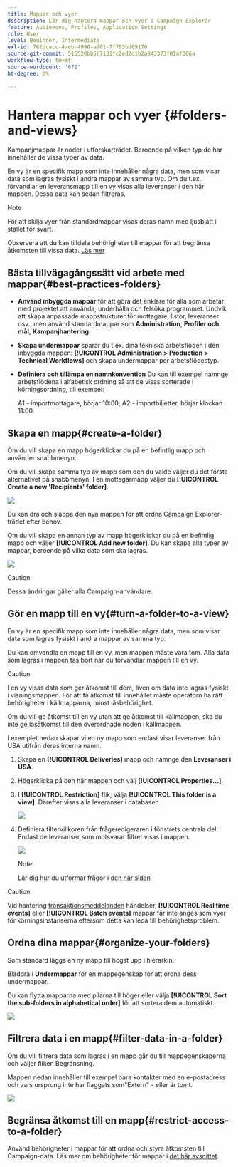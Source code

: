 ```yaml
---
title: Mappar och vyer
description: Lär dig hantera mappar och vyer i Campaign Explorer
feature: Audiences, Profiles, Application Settings
role: User
level: Beginner, Intermediate
exl-id: 762dcacc-4aeb-4990-af01-7f793bd69170
source-git-commit: 515520bb5b7131fc2ed2d1b2a843373f01af306a
workflow-type: tm+mt
source-wordcount: '672'
ht-degree: 0%

---
```


# Hantera mappar och vyer {#folders-and-views}

Kampanjmappar är noder i utforskarträdet. Beroende på vilken typ de har innehåller de vissa typer av data.

En vy är en specifik mapp som inte innehåller några data, men som visar data som lagras fysiskt i andra mappar av samma typ. Om du t.ex. förvandlar en leveransmapp till en vy visas alla leveranser i den här mappen. Dessa data kan sedan filtreras.


>[!NOTE]
>För att skilja vyer från standardmappar visas deras namn med ljusblått i stället för svart.

Observera att du kan tilldela behörigheter till mappar för att begränsa åtkomsten till vissa data. [Läs mer](#restrict-access-to-a-folder)

## Bästa tillvägagångssätt vid arbete med mappar{#best-practices-folders}

* **Använd inbyggda mappar** för att göra det enklare för alla som arbetar med projektet att använda, underhålla och felsöka programmet. Undvik att skapa anpassade mappstrukturer för mottagare, listor, leveranser osv., men använd standardmappar som **Administration**, **Profiler och mål**, **Kampanjhantering**.

* **Skapa undermappar** sparar du t.ex. dina tekniska arbetsflöden i den inbyggda mappen: **[!UICONTROL Administration > Production > Technical Workflows]** och skapa undermappar per arbetsflödestyp.

* **Definiera och tillämpa en namnkonvention** Du kan till exempel namnge arbetsflödena i alfabetisk ordning så att de visas sorterade i körningsordning, till exempel:

   A1 - importmottagare, börjar 10:00; A2 - importbiljetter, börjar klockan 11:00.

## Skapa en mapp{#create-a-folder}

Om du vill skapa en mapp högerklickar du på en befintlig mapp och använder snabbmenyn.

Om du vill skapa samma typ av mapp som den du valde väljer du det första alternativet på snabbmenyn. I en mottagarmapp väljer du **[!UICONTROL Create a new 'Recipients' folder]**.

![](assets/create-recipient-folder.png)

Du kan dra och släppa den nya mappen för att ordna Campaign Explorer-trädet efter behov.

Om du vill skapa en annan typ av mapp högerklickar du på en befintlig mapp och väljer **[!UICONTROL Add new folder]**. Du kan skapa alla typer av mappar, beroende på vilka data som ska lagras.

![](assets/add-new-folder.png)

>[!CAUTION]
>Dessa ändringar gäller alla Campaign-användare.

## Gör en mapp till en vy{#turn-a-folder-to-a-view}

En vy är en specifik mapp som inte innehåller några data, men som visar data som lagras fysiskt i andra mappar av samma typ.

Du kan omvandla en mapp till en vy, men mappen måste vara tom. Alla data som lagras i mappen tas bort när du förvandlar mappen till en vy.

>[!CAUTION]
>
>I en vy visas data som ger åtkomst till dem, även om data inte lagras fysiskt i visningsmappen. För att få åtkomst till innehållet måste operatorn ha rätt behörigheter i källmapparna, minst läsbehörighet.
>
>Om du vill ge åtkomst till en vy utan att ge åtkomst till källmappen, ska du inte ge läsåtkomst till den överordnade noden i källmappen.

I exemplet nedan skapar vi en ny mapp som endast visar leveranser från USA utifrån deras interna namn.

1. Skapa en **[!UICONTROL Deliveries]** mapp och namnge den **Leveranser i USA**.
1. Högerklicka på den här mappen och välj **[!UICONTROL Properties...]**.
1. I **[!UICONTROL Restriction]** flik, välja **[!UICONTROL This folder is a view]**. Därefter visas alla leveranser i databasen.

   ![](assets/this-folder-is-a-view.png)

1. Definiera filtervillkoren från frågeredigeraren i fönstrets centrala del: Endast de leveranser som motsvarar filtret visas i mappen.

   ![](assets/filter-view.png)

   >[!NOTE]
   >
   >Lär dig hur du utformar frågor i [den här sidan](create-filters.md#advanced-filters)


>[!CAUTION]
>
>Vid hantering [transaktionsmeddelanden](../send/transactional.md) händelser, **[!UICONTROL Real time events]** eller **[!UICONTROL Batch events]** mappar får inte anges som vyer för körningsinstanserna eftersom detta kan leda till behörighetsproblem.

## Ordna dina mappar{#organize-your-folders}

Som standard läggs en ny mapp till högst upp i hierarkin.

Bläddra i **Undermappar** för en mappegenskap för att ordna dess undermappar.

Du kan flytta mapparna med pilarna till höger eller välja **[!UICONTROL Sort the sub-folders in alphabetical order]** för att sortera dem automatiskt.

![](assets/sort-folders.png)


## Filtrera data i en mapp{#filter-data-in-a-folder}

Om du vill filtrera data som lagras i en mapp går du till mappegenskaperna och väljer fliken Begränsning.

Mappen nedan innehåller till exempel bara kontakter med en e-postadress och vars ursprung inte har flaggats som&quot;Extern&quot; - eller är tomt.

![](assets/add-a-filter-to-a-folder.png)


## Begränsa åtkomst till en mapp{#restrict-access-to-a-folder}

Använd behörigheter i mappar för att ordna och styra åtkomsten till Campaign-data. Läs mer om behörigheter för mappar i [det här avsnittet](../start/folder-permissions.md).

